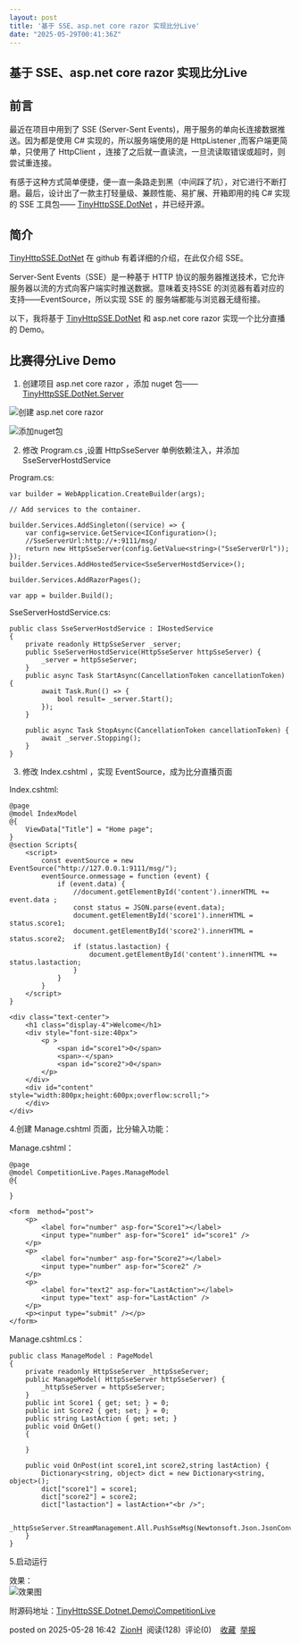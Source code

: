 ```yaml
---
layout: post
title: '基于 SSE、asp.net core razor 实现比分Live'
date: "2025-05-29T00:41:36Z"
---
```

基于 SSE、asp.net core razor 实现比分Live
----------------------------------

前言
--

最近在项目中用到了 SSE (Server-Sent Events)，用于服务的单向长连接数据推送。因为都是使用 C# 实现的，所以服务端使用的是 HttpListener ,而客户端更简单，只使用了 HttpClient ，连接了之后就一直读流，一旦流读取错误或超时，则尝试重连接。

有感于这种方式简单便捷，便一直一条路走到黑（中间踩了坑），对它进行不断打磨。最后，设计出了一款主打轻量级、兼顾性能、易扩展、开箱即用的纯 C# 实现的 SSE 工具包—— [TinyHttpSSE.DotNet](https://github.com/ZhiYuanHuang/TinyHttpSSE.DotNet) ，并已经开源。

简介
--

[TinyHttpSSE.DotNet](https://github.com/ZhiYuanHuang/TinyHttpSSE.DotNet) 在 github 有着详细的介绍，在此仅介绍 SSE。

Server-Sent Events（SSE）是一种基于 HTTP 协议的服务器推送技术，它允许服务器以流的方式向客户端实时推送数据。意味着支持SSE 的浏览器有着对应的支持——EventSource，所以实现 SSE 的 服务端都能与浏览器无缝衔接。

以下，我将基于 [TinyHttpSSE.DotNet](https://github.com/ZhiYuanHuang/TinyHttpSSE.DotNet) 和 asp.net core razor 实现一个比分直播的 Demo。

比赛得分Live Demo
-------------

1.  创建项目 asp.net core razor ，添加 nuget 包—— [TinyHttpSSE.DotNet.Server](https://www.nuget.org/packages/TinyHttpSSE.DotNet.Server/)

![创建 asp.net core razor](https://img2024.cnblogs.com/blog/981632/202505/981632-20250528163500602-159198642.png)

![添加nuget包](https://img2024.cnblogs.com/blog/981632/202505/981632-20250528163523305-770883865.png)

2.  修改 Program.cs ,设置 HttpSseServer 单例依赖注入，并添加 SseServerHostdService

Program.cs:

    var builder = WebApplication.CreateBuilder(args);
    
    // Add services to the container.
    
    builder.Services.AddSingleton((service) => {
        var config=service.GetService<IConfiguration>();
        //SseServerUrl:http://+:9111/msg/
        return new HttpSseServer(config.GetValue<string>("SseServerUrl"));
    });
    builder.Services.AddHostedService<SseServerHostdService>();
    
    builder.Services.AddRazorPages();
    
    var app = builder.Build();
    

SseServerHostdService.cs:

    public class SseServerHostdService : IHostedService
    {
        private readonly HttpSseServer _server;
        public SseServerHostdService(HttpSseServer httpSseServer) { 
            _server = httpSseServer;
        }
        public async Task StartAsync(CancellationToken cancellationToken) {
            await Task.Run(() => {
                bool result= _server.Start();
            });
        }
    
        public async Task StopAsync(CancellationToken cancellationToken) {
            await _server.Stopping();
        }
    }
    

3.  修改 Index.cshtml ，实现 EventSource，成为比分直播页面

Index.cshtml:

    @page
    @model IndexModel
    @{
        ViewData["Title"] = "Home page";
    }
    @section Scripts{
        <script>
            const eventSource = new EventSource("http://127.0.0.1:9111/msg/");
            eventSource.onmessage = function (event) { 
                if (event.data) {
                    //document.getElementById('content').innerHTML += event.data ;
                    const status = JSON.parse(event.data);
                    document.getElementById('score1').innerHTML = status.score1;
                    document.getElementById('score2').innerHTML = status.score2;
                    if (status.lastaction) {
                        document.getElementById('content').innerHTML += status.lastaction;
                    }
                }
            }
        </script>
    }
    
    <div class="text-center">
        <h1 class="display-4">Welcome</h1>
        <div style="font-size:40px">
            <p >
                <span id="score1">0</span>
                <span>-</span>
                <span id="score2">0</span>
            </p>
        </div>
        <div id="content" style="width:800px;height:600px;overflow:scroll;">
        </div>
    </div>
    
    

4.创建 Manage.cshtml 页面，比分输入功能：

Manage.cshtml：

    @page
    @model CompetitionLive.Pages.ManageModel
    @{
        
    }
    
    <form  method="post">
        <p>
            <label for="number" asp-for="Score1"></label>
            <input type="number" asp-for="Score1" id="score1" />
        </p>
        <p>
            <label for="number" asp-for="Score2"></label>
            <input type="number" asp-for="Score2" />
        </p>
        <p>
            <label for="text2" asp-for="LastAction"></label>
            <input type="text" asp-for="LastAction" />
        </p>
        <p><input type="submit" /></p>
    </form>
    

Manage.cshtml.cs：

    public class ManageModel : PageModel
    {
        private readonly HttpSseServer _httpSseServer;
        public ManageModel( HttpSseServer httpSseServer) {
            _httpSseServer = httpSseServer;
        }
        public int Score1 { get; set; } = 0;
        public int Score2 { get; set; } = 0;
        public string LastAction { get; set; }
        public void OnGet()
        {
           
        }
    
        public void OnPost(int score1,int score2,string lastAction) {
            Dictionary<string, object> dict = new Dictionary<string, object>();
            dict["score1"] = score1;
            dict["score2"] = score2;
            dict["lastaction"] = lastAction+"<br />";
            
            _httpSseServer.StreamManagement.All.PushSseMsg(Newtonsoft.Json.JsonConvert.SerializeObject(dict));
        }
    }
    

5.启动运行

效果：  
![效果图](https://img2024.cnblogs.com/blog/981632/202505/981632-20250528163845992-633760485.gif)

附源码地址：[TinyHttpSSE.Dotnet.Demo\\CompetitionLive](https://github.com/ZhiYuanHuang/TinyHttpSSE.DotNet/tree/main/src/demo/TinyHttpSSE.Dotnet.Demo)

posted on 2025-05-28 16:42  [ZionH](https://www.cnblogs.com/Countrymen)  阅读(128)  评论(0)    [收藏](javascript:void\(0\))  [举报](javascript:void\(0\))